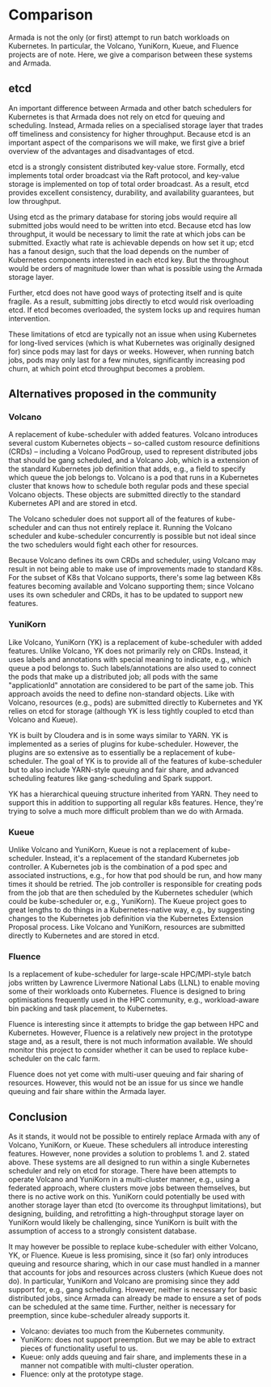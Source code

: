 # Comparison

Armada is not the only (or first) attempt to run batch workloads on Kubernetes. In particular, the Volcano, YuniKorn, Kueue, and Fluence projects are of note. Here, we give a comparison between these systems and Armada.

## etcd

An important difference between Armada and other batch schedulers for Kubernetes is that Armada does not rely on etcd for queuing and scheduling. Instead, Armada relies on a specialised storage layer that trades off timeliness and consistency for higher throughput. Because etcd is an important aspect of the comparisons we will make, we first give a brief overview of the advantages and disadvantages of etcd.

etcd is a strongly consistent distributed key-value store. Formally, etcd implements total order broadcast via the Raft protocol, and key-value storage is implemented on top of total order broadcast. As a result, etcd provides excellent consistency, durability, and availability guarantees, but low throughput.

Using etcd as the primary database for storing jobs would require all submitted jobs would need to be written into etcd. Because etcd has low throughput, it would be necessary to limit the rate at which jobs can be submitted. Exactly what rate is achievable depends on how set it up; etcd has a fanout design, such that the load depends on the number of Kubernetes components interested in each etcd key. But the throughout would be orders of magnitude lower than what is possible using the Armada storage layer.

Further, etcd does not have good ways of protecting itself and is quite fragile. As a result, submitting jobs directly to etcd would risk overloading etcd. If etcd becomes overloaded, the system locks up and requires human intervention.

These limitations of etcd are typically not an issue when using Kubernetes for long-lived services (which is what Kubernetes was originally designed for) since pods may last for days or weeks. However, when running batch jobs, pods may only last for a few minutes, significantly increasing pod churn, at which point etcd throughput becomes a problem.

## Alternatives proposed in the community

### Volcano

A replacement of kube-scheduler with added features. Volcano introduces several custom Kubernetes objects – so-called custom resource definitions (CRDs) – including a Volcano PodGroup, used to represent distributed jobs that should be gang scheduled, and a Volcano Job, which is a extension of the standard Kubernetes job definition that adds, e.g., a field to specify which queue the job belongs to. Volcano is a pod that runs in a Kubernetes cluster that knows how to schedule both regular pods and these special Volcano objects. These objects are submitted directly to the standard Kubernetes API and are stored in etcd.

The Volcano scheduler does not support all of the features of kube-scheduler and can thus not entirely replace it. Running the Volcano scheduler and kube-scheduler concurrently is possible but not ideal since the two schedulers would fight each other for resources.

Because Volcano defines its own CRDs and scheduler, using Volcano may result in not being able to make use of improvements made to standard K8s. For the subset of K8s that Volcano supports, there's some lag between K8s features becoming available and Volcano supporting them; since Volcano uses its own scheduler and CRDs, it has to be updated to support new features.

### YuniKorn

Like Volcano, YuniKorn (YK) is a replacement of kube-scheduler with added features. Unlike Volcano, YK does not primarily rely on CRDs. Instead, it uses labels and annotations with special meaning to indicate, e.g., which queue a pod belongs to. Such labels/annotations are also used to connect the pods that make up a distributed job; all pods with the same "applicationId" annotation are considered to be part of the same job. This approach avoids the need to define non-standard objects. Like with Volcano, resources (e.g., pods) are submitted directly to Kubernetes and YK relies on etcd for storage (although YK is less tightly coupled to etcd than Volcano and Kueue).

YK is built by Cloudera and is in some ways similar to YARN. YK is implemented as a series of plugins for kube-scheduler. However, the plugins are so extensive as to essentially be a replacement of kube-scheduler. The goal of YK is to provide all of the features of kube-scheduler but to also include YARN-style queuing and fair share, and advanced scheduling features like gang-scheduling and Spark support.

YK has a hierarchical queuing structure inherited from YARN. They need to support this in addition to supporting all regular k8s features. Hence, they're trying to solve a much more difficult problem than we do with Armada.

### Kueue

Unlike Volcano and YuniKorn, Kueue is not a replacement of kube-scheduler. Instead, it's a replacement of the standard Kubernetes job controller. A Kubernetes job is the combination of a pod spec and associated instructions, e.g., for how that pod should be run, and how many times it should be retried. The job controller is responsible for creating pods from the job that are then scheduled by the Kubernetes scheduler (which could be kube-scheduler or, e.g., YuniKorn). The Kueue project goes to great lengths to do things in a Kubernetes-native way, e.g., by suggesting changes to the Kubernetes job definition via the Kubernetes Extension Proposal process. Like Volcano and YuniKorn, resources are submitted directly to Kubernetes and are stored in etcd.

### Fluence

Is a replacement of kube-scheduler for large-scale HPC/MPI-style batch jobs written by Lawrence Livermore National Labs (LLNL) to enable moving some of their workloads onto Kubernetes. Fluence is designed to bring optimisations frequently used in the HPC community, e.g., workload-aware bin packing and task placement, to Kubernetes.

Fluence is interesting since it attempts to bridge the gap between HPC and Kubernetes. However, Fluence is a relatively new project in the prototype stage and, as a result, there is not much information available. We should monitor this project to consider whether it can be used to replace kube-scheduler on the calc farm.

Fluence does not yet come with multi-user queuing and fair sharing of resources. However, this would not be an issue for us since we handle queuing and fair share within the Armada layer.

## Conclusion

As it stands, it would not be possible to entirely replace Armada with any of Volcano, YuniKorn, or Kueue. These schedulers all introduce interesting features. However, none provides a solution to problems 1. and 2. stated above. These systems are all designed to run within a single Kubernetes scheduler and rely on etcd for storage. There have been attempts to operate Volcano and YuniKorn in a multi-cluster manner, e.g., using a federated approach, where clusters move jobs between themselves, but there is no active work on this. YuniKorn could potentially be used with another storage layer than etcd (to overcome its throughput limitations), but designing, building, and retrofitting a high-throughput storage layer on YuniKorn would likely be challenging, since YuniKorn is built with the assumption of access to a strongly consistent database.

It may however be possible to replace kube-scheduler with either Volcano, YK, or Fluence. Kueue is less promising, since it (so far) only introduces queuing and resource sharing, which in our case must handled in a manner that accounts for jobs and resources across clusters (which Kueue does not do). In particular, YuniKorn and Volcano are promising since they add support for, e.g., gang scheduling. However, neither is necessary for basic distributed jobs, since Armada can already be made to ensure a set of pods can be scheduled at the same time. Further, neither is necessary for preemption, since kube-scheduler already supports it.

- Volcano: deviates too much from the Kubernetes community.
- YuniKorn: does not support preemption. But we may be able to extract pieces of functionality useful to us.
- Kueue: only adds queuing and fair share, and implements these in a manner not compatible with multi-cluster operation.
- Fluence: only at the prototype stage.
